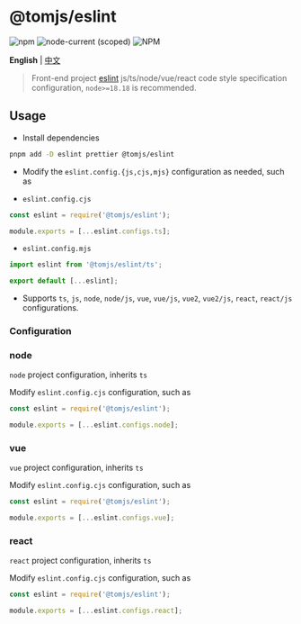 # @tomjs/eslint

![npm](https://img.shields.io/npm/v/@tomjs/eslint) ![node-current (scoped)](https://img.shields.io/node/v/@tomjs/eslint) ![NPM](https://img.shields.io/npm/l/@tomjs/eslint)

**English** | [中文](./README.zh_CN.md)

> Front-end project [eslint](https://zh-hans.eslint.org/) js/ts/node/vue/react code style specification configuration, `node>=18.18` is recommended.

## Usage

- Install dependencies

```bash
pnpm add -D eslint prettier @tomjs/eslint
```

- Modify the `eslint.config.{js,cjs,mjs}` configuration as needed, such as

- `eslint.config.cjs`

```js
const eslint = require('@tomjs/eslint');

module.exports = [...eslint.configs.ts];
```

- `eslint.config.mjs`

```js
import eslint from '@tomjs/eslint/ts';

export default [...eslint];
```

- Supports `ts`, `js`, `node`, `node/js`, `vue`, `vue/js`, `vue2`, `vue2/js`, `react`, `react/js` configurations.

### Configuration

### node

`node` project configuration, inherits `ts`

Modify `eslint.config.cjs` configuration, such as

```js
const eslint = require('@tomjs/eslint');

module.exports = [...eslint.configs.node];
```

### vue

`vue` project configuration, inherits `ts`

Modify `eslint.config.cjs` configuration, such as

```js
const eslint = require('@tomjs/eslint');

module.exports = [...eslint.configs.vue];
```

### react

`react` project configuration, inherits `ts`

Modify `eslint.config.cjs` configuration, such as

```js
const eslint = require('@tomjs/eslint');

module.exports = [...eslint.configs.react];
```
